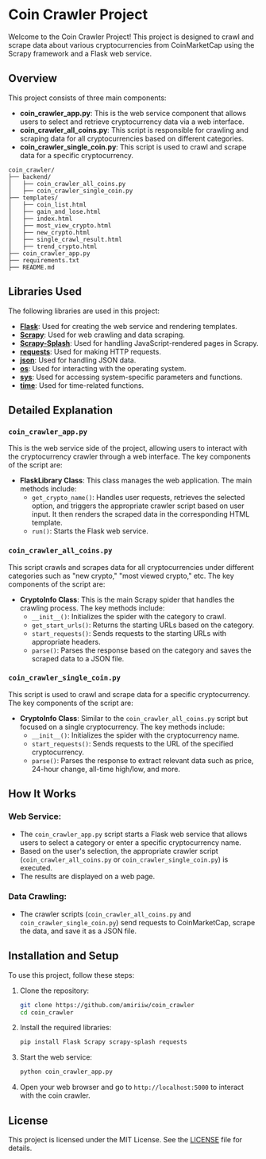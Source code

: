 # Coin Crawler Project

Welcome to the Coin Crawler Project! This project is designed to crawl and scrape data about various cryptocurrencies from CoinMarketCap using the Scrapy framework and a Flask web service.

## Overview

This project consists of three main components:

- **coin_crawler_app.py**: This is the web service component that allows users to select and retrieve cryptocurrency data via a web interface.
- **coin_crawler_all_coins.py**: This script is responsible for crawling and scraping data for all cryptocurrencies based on different categories.
- **coin_crawler_single_coin.py**: This script is used to crawl and scrape data for a specific cryptocurrency.

```plaintext
coin_crawler/
├── backend/
│   ├── coin_crawler_all_coins.py    
│   ├── coin_crawler_single_coin.py                            
├── templates/                       
│   ├── coin_list.html              
│   ├── gain_and_lose.html           
│   ├── index.html                   
│   ├── most_view_crypto.html        
│   ├── new_crypto.html              
│   ├── single_crawl_result.html     
│   ├── trend_crypto.html            
├── coin_crawler_app.py             
├── requirements.txt                 
├── README.md                       
```

## Libraries Used

The following libraries are used in this project:

- **[Flask](https://flask.palletsprojects.com/)**: Used for creating the web service and rendering templates.
- **[Scrapy](https://scrapy.org/)**: Used for web crawling and data scraping.
- **[Scrapy-Splash](https://github.com/scrapy-plugins/scrapy-splash)**: Used for handling JavaScript-rendered pages in Scrapy.
- **[requests](https://docs.python-requests.org/)**: Used for making HTTP requests.
- **[json](https://docs.python.org/3/library/json.html)**: Used for handling JSON data.
- **[os](https://docs.python.org/3/library/os.html)**: Used for interacting with the operating system.
- **[sys](https://docs.python.org/3/library/sys.html)**: Used for accessing system-specific parameters and functions.
- **[time](https://docs.python.org/3/library/time.html)**: Used for time-related functions.

## Detailed Explanation

### `coin_crawler_app.py`
This is the web service side of the project, allowing users to interact with the cryptocurrency crawler through a web interface. The key components of the script are:

- **FlaskLibrary Class**: This class manages the web application. The main methods include:
  - `get_crypto_name()`: Handles user requests, retrieves the selected option, and triggers the appropriate crawler script based on user input. It then renders the scraped data in the corresponding HTML template.
  - `run()`: Starts the Flask web service.

### `coin_crawler_all_coins.py`
This script crawls and scrapes data for all cryptocurrencies under different categories such as "new crypto," "most viewed crypto," etc. The key components of the script are:

- **CryptoInfo Class**: This is the main Scrapy spider that handles the crawling process. The key methods include:
  - `__init__()`: Initializes the spider with the category to crawl.
  - `get_start_urls()`: Returns the starting URLs based on the category.
  - `start_requests()`: Sends requests to the starting URLs with appropriate headers.
  - `parse()`: Parses the response based on the category and saves the scraped data to a JSON file.

### `coin_crawler_single_coin.py`
This script is used to crawl and scrape data for a specific cryptocurrency. The key components of the script are:

- **CryptoInfo Class**: Similar to the `coin_crawler_all_coins.py` script but focused on a single cryptocurrency. The key methods include:
  - `__init__()`: Initializes the spider with the cryptocurrency name.
  - `start_requests()`: Sends requests to the URL of the specified cryptocurrency.
  - `parse()`: Parses the response to extract relevant data such as price, 24-hour change, all-time high/low, and more.

## How It Works

### Web Service:
- The `coin_crawler_app.py` script starts a Flask web service that allows users to select a category or enter a specific cryptocurrency name.
- Based on the user's selection, the appropriate crawler script (`coin_crawler_all_coins.py` or `coin_crawler_single_coin.py`) is executed.
- The results are displayed on a web page.

### Data Crawling:
- The crawler scripts (`coin_crawler_all_coins.py` and `coin_crawler_single_coin.py`) send requests to CoinMarketCap, scrape the data, and save it as a JSON file.

## Installation and Setup

To use this project, follow these steps:

1. Clone the repository:
    ```bash
    git clone https://github.com/amiriiw/coin_crawler
    cd coin_crawler
    ```

2. Install the required libraries:
    ```bash
    pip install Flask Scrapy scrapy-splash requests
    ```

3. Start the web service:
    ```bash
    python coin_crawler_app.py
    ```

4. Open your web browser and go to `http://localhost:5000` to interact with the coin crawler.

## License

This project is licensed under the MIT License. See the [LICENSE](LICENSE) file for details.
